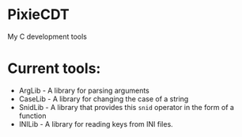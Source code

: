 # PixieCDT
My C development tools

# Current tools:
+ ArgLib - A library for parsing arguments
+ CaseLib - A library for changing the case of a string
+ SnidLib - A library that provides this `snid` operator in the form of a function
+ INILib - A library for reading keys from INI files.

